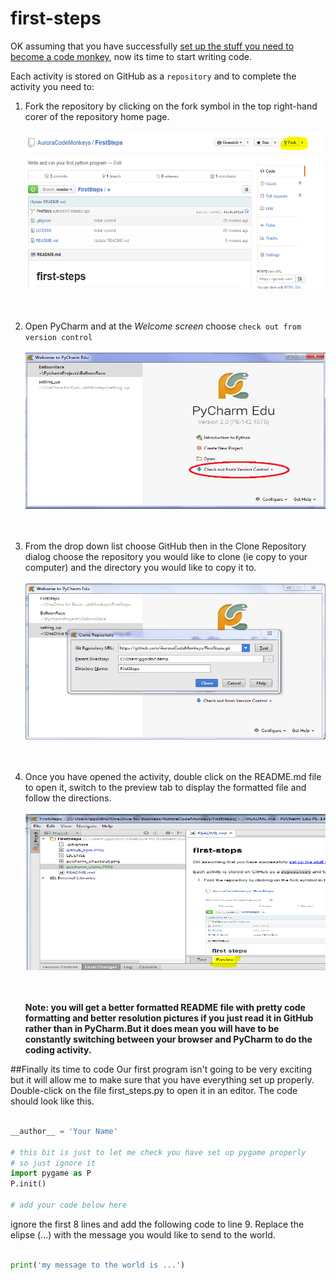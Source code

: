 # first-steps
OK assuming that you have successfully [set up the stuff you need to become a code monkey](https://github.com/AuroraCodeMonkeys/GettingStarted), now its time to start writing code.

Each activity is stored on GitHub as a `repository` and to complete the activity you need to:

1. Fork the repository by clicking on the fork symbol in the top right-hand corer of the repository home page.<br><br>
   <img src="github_fork.PNG" width="500" height="250"><br><br><br>

1. Open PyCharm and at the *Welcome screen* choose `check out from version control`<br><br>
   <img src="pycharm_checkout.png" width="500" height="250"><br><br><br>
   
1. From the drop down list choose GitHub then in the Clone Repository dialog choose the repository you would like to 
clone (ie copy to your computer) and the directory you would like to copy it to.<br><br>
   <img src="pycharm_clone.PNG" width="500" height="250"><br><br><br>

1. Once you have opened the activity, double click on the README.md file to open it, switch to the preview tab to
display the formatted file and follow the directions.<br><br>
   <img src="pycharm_readme.PNG" width="500" height="250"><br><br><br>
   
   **Note: you will get a better formatted README file with pretty code formatting and better resolution pictures if you 
   just read it in GitHub rather than in PyCharm.But it does mean you will have to be constantly switching between your 
   browser and PyCharm to do the coding activity.**

##Finally its time to code
Our first program isn't going to be very exciting but it will allow me to make sure that you have everything set up
properly. Double-click on the file first_steps.py to open it in an editor. The code should look like this.<br><br>

```python
__author__ = 'Your Name'

# this bit is just to let me check you have set up pygame properly
# so just ignore it
import pygame as P
P.init()

# add your code below here
```
  
ignore the first 8 lines and add the following code to line 9. Replace the elipse (...) 
with the message you would like to send to the world.<br><br>

```python
print('my message to the world is ...')
```
